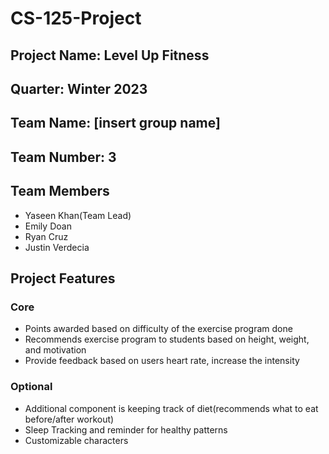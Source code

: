 # CS-125-Project
## Project Name: Level Up Fitness
## Quarter: Winter 2023
## Team Name: [insert group name]
## Team Number: 3
## Team Members
- Yaseen Khan(Team Lead)
- Emily Doan
- Ryan Cruz
- Justin Verdecia


## Project Features
### Core 
- Points awarded based on difficulty of the exercise program done
- Recommends exercise program to students based on height, weight, and motivation
- Provide feedback based on users heart rate, increase the intensity


### Optional
- Additional component is keeping track of diet(recommends what to eat before/after workout)
- Sleep Tracking and reminder for healthy patterns
- Customizable characters

